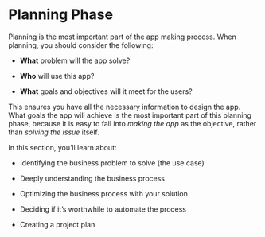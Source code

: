Planning Phase
==============

Planning is the most important part of the app making process. When planning,
you should consider the following:

-   **What** problem will the app solve?

-   **Who** will use this app?

-   **What** goals and objectives will it meet for the users?

This ensures you have all the necessary information to design the app. What
goals the app will achieve is the most important part of this planning phase,
because it is easy to fall into *making the app* as the objective, rather than
*solving the issue* itself.

In this section, you’ll learn about:

-   Identifying the business problem to solve (the use case)

-   Deeply understanding the business process

-   Optimizing the business process with your solution

-   Deciding if it’s worthwhile to automate the process

-   Creating a project plan
